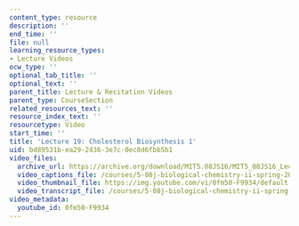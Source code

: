 ```yaml
---
content_type: resource
description: ''
end_time: ''
file: null
learning_resource_types:
- Lecture Videos
ocw_type: ''
optional_tab_title: ''
optional_text: ''
parent_title: Lecture & Recitation Videos
parent_type: CourseSection
related_resources_text: ''
resource_index_text: ''
resourcetype: Video
start_time: ''
title: 'Lecture 19: Cholesterol Biosynthesis 1'
uid: bd89531b-ea29-2436-3e7c-0ec8d6fbb5b1
video_files:
  archive_url: https://archive.org/download/MIT5.08JS16/MIT5_08JS16_Lecture_19_300k.mp4
  video_captions_file: /courses/5-08j-biological-chemistry-ii-spring-2016/f2995b592bcc5f4e9c968b1e34f34a53_0fm50-F9934.vtt
  video_thumbnail_file: https://img.youtube.com/vi/0fm50-F9934/default.jpg
  video_transcript_file: /courses/5-08j-biological-chemistry-ii-spring-2016/a343fb9e3fbd3fd9e1de3f5169a7b97b_0fm50-F9934.pdf
video_metadata:
  youtube_id: 0fm50-F9934
---
```

